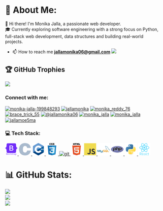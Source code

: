 # 💫 About Me:
👋 Hi there! I'm Monika Jalla, a passionate web developer.<br>🎓 Currently exploring software engineering with a strong focus on Python, full-stack web development, data structures and building real-world projects.
- 📫 How to reach me **jallamonika06@gmail.com**
[![](https://visitcount.itsvg.in/api?id=monika-176-com&icon=0&color=0)](https://visitcount.itsvg.in)

## 🏆 GitHub Trophies
![](https://github-profile-trophy.vercel.app/?username=monika-176-com&theme=dark&hide_border=false&no-bg=true&margin-w=4)

<h3 align="left">Connect with me:</h3>
<p align="left">
<a href="https://linkedin.com/in/monika-jalla-199848293" target="blank"><img align="center" src="https://raw.githubusercontent.com/rahuldkjain/github-profile-readme-generator/master/src/images/icons/Social/linked-in-alt.svg" alt="monika-jalla-199848293" height="30" width="40" /></a>
<a href="https://kaggle.com/jallamonika" target="blank"><img align="center" src="https://raw.githubusercontent.com/rahuldkjain/github-profile-readme-generator/master/src/images/icons/Social/kaggle.svg" alt="jallamonika" height="30" width="40" /></a>
<a href="https://instagram.com/monika_reddy_76" target="blank"><img align="center" src="https://raw.githubusercontent.com/rahuldkjain/github-profile-readme-generator/master/src/images/icons/Social/instagram.svg" alt="monika_reddy_76" height="30" width="40" /></a>
<a href="https://www.codechef.com/users/brace_trick_55" target="blank"><img align="center" src="https://cdn.jsdelivr.net/npm/simple-icons@3.1.0/icons/codechef.svg" alt="brace_trick_55" height="30" width="40" /></a>
<a href="https://www.hackerrank.com/@jallamonika06" target="blank"><img align="center" src="https://raw.githubusercontent.com/rahuldkjain/github-profile-readme-generator/master/src/images/icons/Social/hackerrank.svg" alt="@jallamonika06" height="30" width="40" /></a>
<a href="https://codeforces.com/profile/monika_jalla" target="blank"><img align="center" src="https://raw.githubusercontent.com/rahuldkjain/github-profile-readme-generator/master/src/images/icons/Social/codeforces.svg" alt="monika_jalla" height="30" width="40" /></a>
<a href="https://www.leetcode.com/monika_jalla" target="blank"><img align="center" src="https://raw.githubusercontent.com/rahuldkjain/github-profile-readme-generator/master/src/images/icons/Social/leet-code.svg" alt="monika_jalla" height="30" width="40" /></a>
<a href="https://auth.geeksforgeeks.org/user/jallamoe5ma" target="blank"><img align="center" src="https://raw.githubusercontent.com/rahuldkjain/github-profile-readme-generator/master/src/images/icons/Social/geeks-for-geeks.svg" alt="jallamoe5ma" height="30" width="40" /></a>
</p>

### 💻 Tech Stack:
<p align="left"> <a href="https://getbootstrap.com" target="_blank" rel="noreferrer"> <img src="https://raw.githubusercontent.com/devicons/devicon/master/icons/bootstrap/bootstrap-plain-wordmark.svg" alt="bootstrap" width="40" height="40"/> </a> <a href="https://www.cprogramming.com/" target="_blank" rel="noreferrer"> <img src="https://raw.githubusercontent.com/devicons/devicon/master/icons/c/c-original.svg" alt="c" width="40" height="40"/> </a> <a href="https://www.w3schools.com/cpp/" target="_blank" rel="noreferrer"> <img src="https://raw.githubusercontent.com/devicons/devicon/master/icons/cplusplus/cplusplus-original.svg" alt="cplusplus" width="40" height="40"/> </a> <a href="https://www.w3schools.com/css/" target="_blank" rel="noreferrer"> <img src="https://raw.githubusercontent.com/devicons/devicon/master/icons/css3/css3-original-wordmark.svg" alt="css3" width="40" height="40"/> </a> <a href="https://flask.palletsprojects.com/" target="_blank" rel="noreferrer"> <img src="https://www.vectorlogo.zone/logos/git-scm/git-scm-icon.svg" alt="git" width="40" height="40"/> </a> <a href="https://www.w3.org/html/" target="_blank" rel="noreferrer"> <img src="https://raw.githubusercontent.com/devicons/devicon/master/icons/html5/html5-original-wordmark.svg" alt="html5" width="40" height="40"/> </a> <a href="https://developer.mozilla.org/en-US/docs/Web/JavaScript" target="_blank" rel="noreferrer"> <img src="https://raw.githubusercontent.com/devicons/devicon/master/icons/javascript/javascript-original.svg" alt="javascript" width="40" height="40"/> </a> <a href="https://www.mysql.com/" target="_blank" rel="noreferrer"> <img src="https://raw.githubusercontent.com/devicons/devicon/master/icons/mysql/mysql-original-wordmark.svg" alt="mysql" width="40" height="40"/> </a> <a href="https://www.php.net" target="_blank" rel="noreferrer"> <img src="https://raw.githubusercontent.com/devicons/devicon/master/icons/php/php-original.svg" alt="php" width="40" height="40"/> </a> <a href="https://www.python.org" target="_blank" rel="noreferrer"> <img src="https://raw.githubusercontent.com/devicons/devicon/master/icons/python/python-original.svg" alt="python" width="40" height="40"/> </a> <a href="https://reactjs.org/" target="_blank" rel="noreferrer"> <img src="https://raw.githubusercontent.com/devicons/devicon/master/icons/react/react-original-wordmark.svg" alt="react" width="40" height="40"/> </a> </p>

# 📊 GitHub Stats:

![](https://github-readme-stats.vercel.app/api?username=monika-176-com&theme=dark&hide_border=false&include_all_commits=true&count_private=false)<br/>
![](https://nirzak-streak-stats.vercel.app/?user=monika-176-com&theme=dark&hide_border=false)<br/>
![](https://github-readme-stats.vercel.app/api/top-langs/?username=monika-176-com&theme=dark&hide_border=false&include_all_commits=true&count_private=false&layout=compact)
